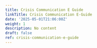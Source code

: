 ```yaml
---
title: Crisis Communication E Guide
linkTitle: Crisis Communication E-Guide
date: '2025-05-01T21:06:00Z'
weight: 1
description: No content
draft: false
ref: crisis-communication-e-guide
---
```


